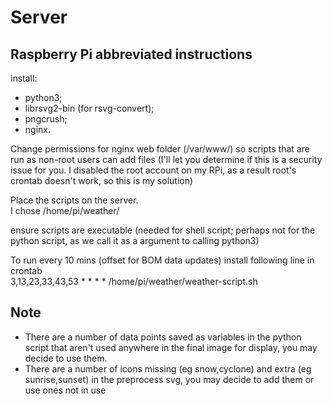 Server
======

## Raspberry Pi abbreviated instructions

install:  
  * python3;
  * librsvg2-bin (for rsvg-convert);  
  * pngcrush;  
  * nginx.
  
Change permissions for nginx web folder (/var/www/) so scripts that are run as non-root users can add files (I'll let you determine if this is a security issue for you. I disabled the root account on my RPi, as a result root's crontab doesn't work, so this is my solution)  

Place the scripts on the server.  
I chose /home/pi/weather/

ensure scripts are executable (needed for shell script; perhaps not for the python script, as we call it as a argument to calling python3)

To run every 10 mins (offset for BOM data updates) install following line in crontab  
3,13,23,33,43,53 * * * * /home/pi/weather/weather-script.sh

## Note  
* There are a number of data points saved as variables in the python script that aren't used anywhere in the final image for display, you may decide to use them.
* There are a number of icons missing (eg snow,cyclone) and extra (eg sunrise,sunset) in the preprocess svg, you may decide to add them or use ones not in use
